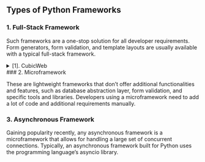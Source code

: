 ## Types of Python Frameworks
### 1. Full-Stack Framework

Such frameworks are a one-stop solution for all developer requirements. Form generators, form validation, and template layouts are usually available with a typical full-stack framework.

<details><summary> [1]. CubicWeb </summary>  
 - ### 1 CubicWeb

Developed and curated by Logilab, CubicWeb is a free-to-use, semantic, open-source, Python-based web framework. Based on the data model, CubicWeb requires to have the same defined in order to develop a functional application. Unlike other popular Python frameworks that use separate views and models, CubicWeb makes use of cube. Multiple cubes are then joined together for creating an instance with the help of a database, a web server, and some configuration files. 
   - ### Key highlights:-

      -OWL (Web Ontology Language) and RDF (Resource Description Framework) support
      -Reusable components
      -Security workflows
      -Simplifies data-related queries with RQL (Relational Query Language) embedding
      -Support for multiple databases.
</details>
### 2. Microframework

These are lightweight frameworks that don’t offer additional functionalities and features, such as database abstraction layer, form validation, and specific tools and libraries. Developers using a microframework need to add a lot of code and additional requirements manually.

### 3. Asynchronous Framework

Gaining popularity recently, any asynchronous framework is a microframework that allows for handling a large set of concurrent connections. Typically, an asynchronous framework built for Python uses the programming language’s asyncio library.
